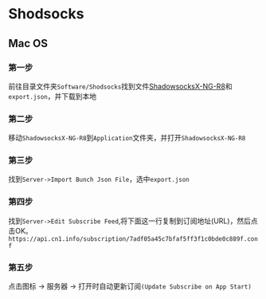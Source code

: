 # Shodsocks

## Mac OS

### 第一步
前往目录文件夹`Software/Shodsocks`找到文件[ShadowsocksX-NG-R8](./software/Shadowsocks/ShadowsocksX-NG-R8.app)和`export.json`，并下载到本地
### 第二步
移动`ShadowsocksX-NG-R8`到`Application`文件夹，并打开`ShadowsocksX-NG-R8`
### 第三步
找到`Server->Import Bunch Json File`，选中`export.json`
### 第四步
找到`Server->Edit Subscribe Feed`,将下面这一⾏复制到订阅地址(URL)，然后点击OK。 `https://api.cn1.info/subscription/7adf05a45c7bfaf5ff3f1c0bde0c889f.conf`
### 第五步
点击图标 -> 服务器 -> 打开时自动更新订阅`(Update Subscribe on App Start)`
